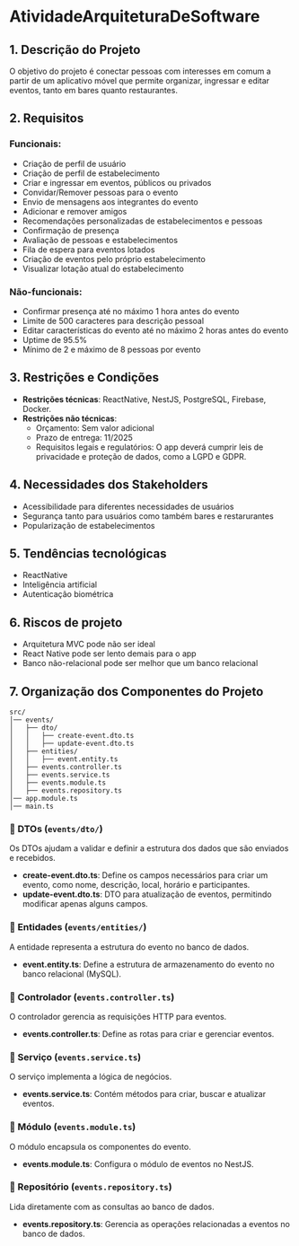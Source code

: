 # AtividadeArquiteturaDeSoftware

## 1. Descrição do Projeto
O objetivo do projeto é conectar pessoas com interesses em comum a partir de um aplicativo móvel que permite organizar, ingressar e editar eventos, tanto em bares quanto restaurantes.

## 2. Requisitos
### Funcionais:
- Criação de perfil de usuário
- Criação de perfil de estabelecimento
- Criar e ingressar em eventos, públicos ou privados
- Convidar/Remover pessoas para o evento
- Envio de mensagens aos integrantes do evento
- Adicionar e remover amigos
- Recomendações personalizadas de estabelecimentos e pessoas
- Confirmação de presença
- Avaliação de pessoas e estabelecimentos
- Fila de espera para eventos lotados
- Criação de eventos pelo próprio estabelecimento
- Visualizar lotação atual do estabelecimento

### Não-funcionais:
- Confirmar presença até no máximo 1 hora antes do evento
- Limite de 500 caracteres para descrição pessoal
- Editar características do evento até no máximo 2 horas antes do evento
- Uptime de 95.5%
- Mínimo de 2 e máximo de 8 pessoas por evento

## 3. Restrições e Condições
- **Restrições técnicas**: ReactNative, NestJS, PostgreSQL, Firebase, Docker.
- **Restrições não técnicas**:
  - Orçamento: Sem valor adicional
  - Prazo de entrega: 11/2025
  - Requisitos legais e regulatórios: O app deverá cumprir leis de privacidade e proteção de dados, como a LGPD e GDPR.

## 4. Necessidades dos Stakeholders
- Acessibilidade para diferentes necessidades de usuários
- Segurança tanto para usuários como também bares e restarurantes
- Popularização de estabelecimentos

## 5. Tendências tecnológicas
- ReactNative
- Inteligência artificial
- Autenticação biométrica

## 6. Riscos de projeto
- Arquitetura MVC pode não ser ideal
- React Native pode ser lento demais para o app
- Banco não-relacional pode ser melhor que um banco relacional

## 7. Organização dos Componentes do Projeto

```
src/
│── events/                   
│   ├── dto/                    
│   │   ├── create-event.dto.ts  
│   │   ├── update-event.dto.ts  
│   ├── entities/                 
│   │   ├── event.entity.ts      
│   ├── events.controller.ts     
│   ├── events.service.ts         
│   ├── events.module.ts         
│   ├── events.repository.ts      
│── app.module.ts                
│── main.ts                      
```

### 📂 DTOs (`events/dto/`)
Os DTOs ajudam a validar e definir a estrutura dos dados que são enviados e recebidos.

- **create-event.dto.ts**: Define os campos necessários para criar um evento, como nome, descrição, local, horário e participantes.
- **update-event.dto.ts**: DTO para atualização de eventos, permitindo modificar apenas alguns campos.

### 📂 Entidades (`events/entities/`)
A entidade representa a estrutura do evento no banco de dados.

- **event.entity.ts**: Define a estrutura de armazenamento do evento no banco relacional (MySQL).

### 📂 Controlador (`events.controller.ts`)
O controlador gerencia as requisições HTTP para eventos.

- **events.controller.ts**: Define as rotas para criar e gerenciar eventos.

### 📂 Serviço (`events.service.ts`)
O serviço implementa a lógica de negócios.

- **events.service.ts**: Contém métodos para criar, buscar e atualizar eventos.

### 📂 Módulo (`events.module.ts`)
O módulo encapsula os componentes do evento.

- **events.module.ts**: Configura o módulo de eventos no NestJS.

### 📂 Repositório (`events.repository.ts`)
Lida diretamente com as consultas ao banco de dados.

- **events.repository.ts**: Gerencia as operações relacionadas a eventos no banco de dados.


